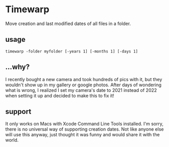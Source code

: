 # Timewarp

Move creation and last modified dates of all files in a folder.

## usage
```
timewarp -folder myfolder [-years 1] [-months 1] [-days 1]
```

## ...why?

I recently bought a new camera and took hundreds of pics with it, but they wouldn't show up in my gallery or google photos.
After days of wondering what is wrong, I realized I set my camera's date to 2021 instead of 2022 when setting it up and decided to make this to fix it!

## support

It only works on Macs with Xcode Command Line Tools installed. I'm sorry, there is no universal way of supporting creation dates.
Not like anyone else will use this anyway, just thought it was funny and would share it with the world.
